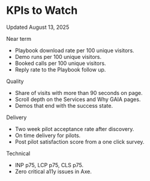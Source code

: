 # KPIs to Watch
Updated August 13, 2025

Near term
- Playbook download rate per 100 unique visitors.
- Demo runs per 100 unique visitors.
- Booked calls per 100 unique visitors.
- Reply rate to the Playbook follow up.

Quality
- Share of visits with more than 90 seconds on page.
- Scroll depth on the Services and Why GAIA pages.
- Demos that end with the success state.

Delivery
- Two week pilot acceptance rate after discovery.
- On time delivery for pilots.
- Post pilot satisfaction score from a one click survey.

Technical
- INP p75, LCP p75, CLS p75.
- Zero critical a11y issues in Axe.
